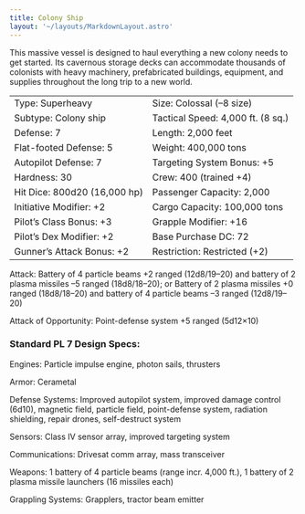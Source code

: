 ```yaml
---
title: Colony Ship
layout: '~/layouts/MarkdownLayout.astro'
---
```

This massive vessel is designed to haul everything a new colony needs to get
started. Its cavernous storage decks can accommodate thousands of colonists
with heavy machinery, prefabricated buildings, equipment, and supplies
throughout the long trip to a new world.


<table> <tr> <td> Type: Superheavy </td> <td> Size: Colossal (–8 size) </td> </tr> <tr class="shaded"> <td> Subtype: Colony ship </td> <td> Tactical Speed: 4,000 ft. (8 sq.) </td> </tr> <tr> <td> Defense: 7 </td> <td> Length: 2,000 feet </td> </tr> <tr class="shaded"> <td> Flat-footed Defense: 5 </td> <td> Weight: 400,000 tons </td> </tr> <tr> <td> Autopilot Defense: 7 </td> <td> Targeting System Bonus: +5 </td> </tr> <tr class="shaded"> <td> Hardness: 30 </td> <td> Crew: 400 (trained +4) </td> </tr> <tr> <td> Hit Dice: 800d20 (16,000 hp) </td> <td> Passenger Capacity: 2,000 </td> </tr> <tr class="shaded"> <td> Initiative Modifier: +2 </td> <td> Cargo Capacity: 100,000 tons </td> </tr> <tr> <td> Pilot’s Class Bonus: +3 </td> <td> Grapple Modifier: +16 </td> </tr> <tr class="shaded"> <td> Pilot’s Dex Modifier: +2 </td> <td> Base Purchase DC: 72 </td> </tr> <tr> <td> Gunner’s Attack Bonus: +2 </td> <td> Restriction: Restricted (+2) </td> </tr> </table>



Attack: Battery of 4 particle beams +2 ranged (12d8/19–20) and battery of 2
plasma missiles –5 ranged (18d8/18–20); or Battery of 2 plasma missiles +0
ranged (18d8/18–20) and battery of 4 particle beams –3 ranged (12d8/19–20)

Attack of Opportunity: Point-defense system +5 ranged (5d12×10)

###  Standard PL 7 Design Specs:

Engines: Particle impulse engine, photon sails, thrusters

Armor: Cerametal

Defense Systems: Improved autopilot system, improved damage control (6d10),
magnetic field, particle field, point-defense system, radiation shielding,
repair drones, self-destruct system

Sensors: Class IV sensor array, improved targeting system

Communications: Drivesat comm array, mass transceiver

Weapons: 1 battery of 4 particle beams (range incr. 4,000 ft.), 1 battery of 2
plasma missile launchers (16 missiles each)

Grappling Systems: Grapplers, tractor beam emitter

